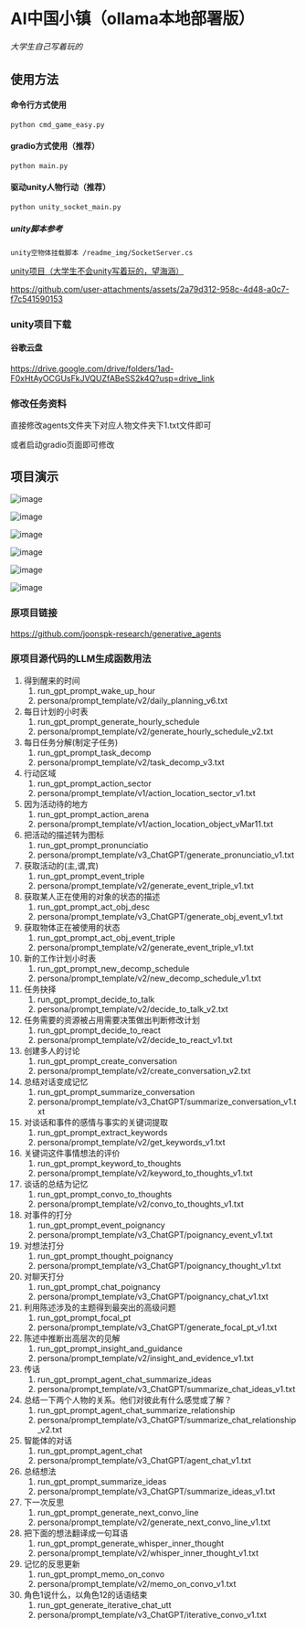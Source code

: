# AI中国小镇（ollama本地部署版）

###### 大学生自己写着玩的

## 使用方法
#### 命令行方式使用
    python cmd_game_easy.py     

#### gradio方式使用（推荐）
    python main.py    

#### 驱动unity人物行动（推荐）
    python unity_socket_main.py

##### unity脚本参考
    unity空物体挂载脚本 /readme_img/SocketServer.cs

<a href="https://github.com/xkj0127/ai_twon_unity.git">unity项目（大学生不会unity写着玩的，望海涵）</a>




https://github.com/user-attachments/assets/2a79d312-958c-4d48-a0c7-f7c541590153


### unity项目下载
#### 谷歌云盘
https://drive.google.com/drive/folders/1ad-F0xHtAyOCGUsFkJVQUZfABeSS2k4Q?usp=drive_link


###  修改任务资料
直接修改agents文件夹下对应人物文件夹下1.txt文件即可

或者启动gradio页面即可修改

## 项目演示
![image](./readme_img/gradio.png "gradio")

![image](./readme_img/day1.png "第一天")

![image](./readme_img/code.png "代码1")

![image](./readme_img/code2.png "代码2")

![image](./readme_img/ollama.png "ollama")

![image](./readme_img/unity.png "unity")

### 原项目链接
https://github.com/joonspk-research/generative_agents
### 原项目源代码的LLM生成函数用法
1. 得到醒来的时间  
   1. run_gpt_prompt_wake_up_hour 
   2. persona/prompt_template/v2/daily_planning_v6.txt
2. 每日计划的小时表
   1. run_gpt_prompt_generate_hourly_schedule
   2. persona/prompt_template/v2/generate_hourly_schedule_v2.txt
3. 每日任务分解(制定子任务)
   1. run_gpt_prompt_task_decomp
   2. persona/prompt_template/v2/task_decomp_v3.txt
4. 行动区域
   1. run_gpt_prompt_action_sector
   2. persona/prompt_template/v1/action_location_sector_v1.txt
5. 因为活动待的地方
   1. run_gpt_prompt_action_arena
   2. persona/prompt_template/v1/action_location_object_vMar11.txt
6. 把活动的描述转为图标
   1. run_gpt_prompt_pronunciatio
   2. persona/prompt_template/v3_ChatGPT/generate_pronunciatio_v1.txt
7. 获取活动的(主,谓,宾)
   1. run_gpt_prompt_event_triple
   2. persona/prompt_template/v2/generate_event_triple_v1.txt
8. 获取某人正在使用的对象的状态的描述
   1. run_gpt_prompt_act_obj_desc
   2. persona/prompt_template/v3_ChatGPT/generate_obj_event_v1.txt
9. 获取物体正在被使用的状态
   1. run_gpt_prompt_act_obj_event_triple
   2. persona/prompt_template/v2/generate_event_triple_v1.txt
10. 新的工作计划小时表
    1. run_gpt_prompt_new_decomp_schedule
    2. persona/prompt_template/v2/new_decomp_schedule_v1.txt
11. 任务抉择
    1. run_gpt_prompt_decide_to_talk
    2. persona/prompt_template/v2/decide_to_talk_v2.txt
12. 任务需要的资源被占用需要决策做出判断修改计划
    1. run_gpt_prompt_decide_to_react
    2. persona/prompt_template/v2/decide_to_react_v1.txt
13. 创建多人的讨论
    1.  run_gpt_prompt_create_conversation
    2. persona/prompt_template/v2/create_conversation_v2.txt
14. 总结对话变成记忆
    1.  run_gpt_prompt_summarize_conversation
    2. persona/prompt_template/v3_ChatGPT/summarize_conversation_v1.txt
15. 对谈话和事件的感情与事实的关键词提取
    1. run_gpt_prompt_extract_keywords
    2. persona/prompt_template/v2/get_keywords_v1.txt
16. 关键词这件事情想法的评价
    1. run_gpt_prompt_keyword_to_thoughts
    2. persona/prompt_template/v2/keyword_to_thoughts_v1.txt
17. 谈话的总结为记忆
    1. run_gpt_prompt_convo_to_thoughts
    2. persona/prompt_template/v2/convo_to_thoughts_v1.txt
18. 对事件的打分
    1. run_gpt_prompt_event_poignancy
    2. persona/prompt_template/v3_ChatGPT/poignancy_event_v1.txt
19. 对想法打分
    1. run_gpt_prompt_thought_poignancy
    2. persona/prompt_template/v3_ChatGPT/poignancy_thought_v1.txt
20. 对聊天打分
    1. run_gpt_prompt_chat_poignancy
    2. persona/prompt_template/v3_ChatGPT/poignancy_chat_v1.txt
21. 利用陈述涉及的主题得到最突出的高级问题
    1. run_gpt_prompt_focal_pt
    2. persona/prompt_template/v3_ChatGPT/generate_focal_pt_v1.txt
22. 陈述中推断出高层次的见解
    1. run_gpt_prompt_insight_and_guidance
    2. persona/prompt_template/v2/insight_and_evidence_v1.txt
23. 传话
    1. run_gpt_prompt_agent_chat_summarize_ideas
    2. persona/prompt_template/v3_ChatGPT/summarize_chat_ideas_v1.txt
24. 总结一下两个人物的关系。他们对彼此有什么感觉或了解？
    1. run_gpt_prompt_agent_chat_summarize_relationship
    2. persona/prompt_template/v3_ChatGPT/summarize_chat_relationship_v2.txt
25. 智能体的对话
    1. run_gpt_prompt_agent_chat
    2. persona/prompt_template/v3_ChatGPT/agent_chat_v1.txt
26. 总结想法
    1. run_gpt_prompt_summarize_ideas
    2. persona/prompt_template/v3_ChatGPT/summarize_ideas_v1.txt
27. 下一次反思
    1. run_gpt_prompt_generate_next_convo_line
    2. persona/prompt_template/v2/generate_next_convo_line_v1.txt
28. 把下面的想法翻译成一句耳语
    1. run_gpt_prompt_generate_whisper_inner_thought
    2. persona/prompt_template/v2/whisper_inner_thought_v1.txt
29. 记忆的反思更新
    1. run_gpt_prompt_memo_on_convo
    2. persona/prompt_template/v2/memo_on_convo_v1.txt
30. 角色1说什么，以角色12的话语结束
    1. run_gpt_generate_iterative_chat_utt
    2. persona/prompt_template/v3_ChatGPT/iterative_convo_v1.txt
